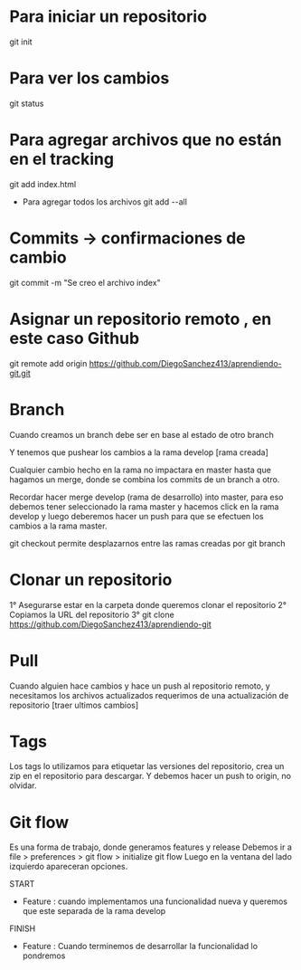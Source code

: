 # Para iniciar un repositorio

git init

# Para ver los cambios

git status

# Para agregar archivos que no están en el tracking

git add index.html

- Para agregar todos los archivos
  git add --all

# Commits -> confirmaciones de cambio

git commit -m "Se creo el archivo index"

# Asignar un repositorio remoto , en este caso Github

git remote add origin https://github.com/DiegoSanchez413/aprendiendo-git.git

# Branch

Cuando creamos un branch debe ser en base al estado de otro branch

Y tenemos que pushear los cambios a la rama develop [rama creada]

Cualquier cambio hecho en la rama no impactara en master hasta que hagamos un merge,
donde se combina los commits de un branch a otro.

Recordar hacer merge develop (rama de desarrollo) into master, para eso debemos tener seleccionado
la rama master y hacemos click en la rama develop y luego deberemos hacer un push para que se efectuen los cambios
a la rama master.

git checkout permite desplazarnos entre las ramas creadas por git branch

# Clonar un repositorio

1° Asegurarse estar en la carpeta donde queremos clonar el repositorio
2° Copiamos la URL del repositorio
3° git clone https://github.com/DiegoSanchez413/aprendiendo-git

# Pull

Cuando alguien hace cambios y hace un push al repositorio remoto, y necesitamos los archivos actualizados
requerimos de una actualización de repositorio [traer ultimos cambios]

# Tags

Los tags lo utilizamos para etiquetar las versiones del repositorio, crea un zip en el repositorio para descargar.
Y debemos hacer un push to origin, no olvidar.

# Git flow

Es una forma de trabajo, donde generamos features y release
Debemos ir a file > preferences > git flow > initialize git flow
Luego en la ventana del lado izquierdo apareceran opciones.

START

 - Feature : cuando implementamos una funcionalidad nueva y queremos que este separada de la rama develop


FINISH
 - Feature : Cuando terminemos de desarrollar la funcionalidad lo pondremos